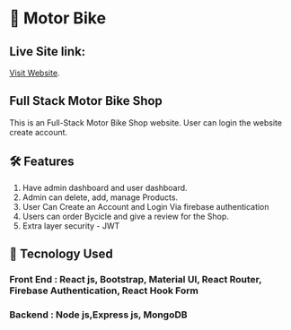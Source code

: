 # 🎴 Motor Bike
## Live Site link:
[Visit Website](https://motor-bike-project-671b6.web.app/).

## Full Stack Motor Bike Shop

This is an Full-Stack Motor Bike Shop website. User can login the website create account. 

## 🛠️ Features

1. Have admin dashboard and user dashboard.
2. Admin can delete, add, manage Products.
3. User Can Create an Account and Login Via firebase authentication
4. Users can order Bycicle and give a review for the Shop.
5. Extra layer security - JWT

## 💜 Tecnology Used

### Front End : React js, Bootstrap, Material UI, React Router, Firebase Authentication, React Hook Form
### Backend : Node js,Express js, MongoDB
